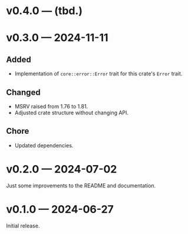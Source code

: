 <!-- Template:
# [version] — (YYYY-MM-DD)

## Security
## Added
## Changed
## Deprecated
## Removed
## Fixed
-->

# v0.4.0 — (tbd.)

# v0.3.0 — 2024-11-11

## Added
* Implementation of `core::error::Error` trait for this crate's `Error` trait.

## Changed
* MSRV raised from 1.76 to 1.81.
* Adjusted crate structure without changing API.

## Chore
* Updated dependencies.

# v0.2.0 — 2024-07-02
Just some improvements to the README and documentation.

# v0.1.0 — 2024-06-27
Initial release.
